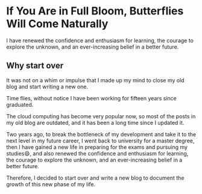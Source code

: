 # If You Are in Full Bloom, Butterflies Will Come Naturally


I have renewed the confidence and enthusiasm for learning, the courage to explore the unknown, and an ever-increasing belief in a better future.

<!--more-->

## Why start over

It was not on a whim or impulse that I made up my mind to close my old blog and start writing a new one.

Time flies, without notice I have been working for fifteen years since graduated.

The cloud computing has become very popular now, so most of the posts in my old blog are outdated, and it has been a long time since I updated it.

Two years ago, to break the bottleneck of my development and take it to the next level in my future career, I went back to university for a master degree, then I have gained a new life in preparing for the exams and pursuing my studies:smile:, and also renewed the confidence and enthusiasm for learning, the courage to explore the unknown, and an ever-increasing belief in a better future.

Therefore, I decided to start over and write a new blog to document the growth of this new phase of my life.
